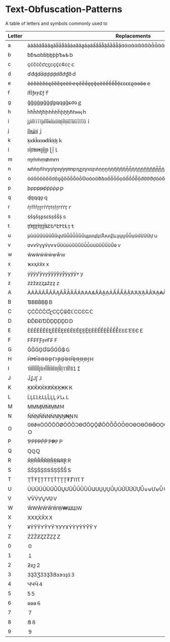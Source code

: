# Text-Obfuscation-Patterns
A table of letters and symbols commonly used to 


|Letter|Replacements|
|------|------------|
|a|àáâãäåāăąǎǟǡǻȁȃȧаӑӓḁẚạảấầẩẫậắằẳẵặɑάαἀἁἂἃἄἅἆἇὰάᾀᾁᾂᾃᾄᾅᾆᾇᾰᾱᾲᾳᾴᾶᾷ⍶⍺ɑａ|
|b|ƀƃƅɒɓḃḅḇþϸƄьҍｂ|
|c|çćĉċčƈςϛсҫḉⅽ¢ϲҁｃ|
|d|ďđɖɗḋḍḏḑḓⅾƌժ₫ðｄ|
|e|èéêëēĕėęěȅȇȩеѐёҽҿӗḕḗḙḛḝẹẻẽếềểễệεɛϵєϱѳөӫɵｅ|
|f|ſḟẛƒғϝ£ƒｆ|
|g|ĝğġģǥǧǵɠɡգզցḡɕʛɢｇ|
|h|ĥħȟɦɧћիհḣḥḧḩḫẖℏһʜӊｈ|
|i|į¡ìíîïĩīĭįıǐȉȋɨɩΐίιϊіїɪḭḯỉịἰἱἲἳὶίῑΐῐῒῖὶｉ|
|j|ĵǰȷɟʝјյϳｊ|
|k|ķĸƙǩκкҝҟḱḳḵｋ|
|l|ŀĺļľłƚǀɫɬɭḷḹḻḽŀ⎩ḹｌ|
|m|ɱḿṁṃ₥ⅿｍ|
|n|ɴñńņňŉŋƞǹɲɳήηπпբդըղոռրṅṇṉṋἠἡἢἣἤἥἦἧὴήᾐᾑᾒᾓᾔᾕᾖᾗῂῃῄῆῇიｎ|
|o|òóôõöōŏőơǒǫǭȍȏȫȭȯȱʘοόоӧծձօṍṏṑṓọỏốồổỗộớờởỡợὀὁὂὃὄὅὸόσ๐ｏ|
|p|þρрҏթṕṗῤῥ⍴ｐ|
|q|ʠԛգզϙｑ|
|r|ŕŗřȑȓɼɽгѓґӷṙṛṝṟгѓґӷｒ|
|s|śŝşšșʂѕԑṡṣṥṧṩｓ|
|t|ţťŧƫțʈṫṭṯṱẗȶէե†ԷՒէȽҭｔ|
|u|µùúûüũūŭůűųưǔǖǘǚǜȕȗɥμυцկմնսվևṳṵṷṹṻụủứừửữựｕ|
|v|ʋνѵѷүұṽṿⅴ∨ΰϋύὐὑὒὓὔὕὖὗὺύῠῡῢΰῦῧʋｖ|
|w|ŵԝẁẃẅẇẉẘｗ|
|x|ϰхҳẋẍⅹｘ|
|y|ýÿŷƴȳγуўӯӱӳẏẙỳỵỷỹʏｙ|
|z|źżžƶȥʐʑẑẓẕｚ|
|A|ÀÁÂÃÄÅĀĂĄǍǞǠȀȂȦΆΑАѦӐӒḀẠẢẤẦẨẬẶἈἉᾈᾉᾸᾹᾺᾼ₳ÅȺẮẰẲẴἌἎἏᾌΆǺẪＡ|
|B|ƁΒВḂḄḆＢ|
|C|ÇĆĈĊČƇʗСҪḈ₢₵ℂⅭϹϾҀＣ|
|D|ÐĎĐƉƊḊḌḎḐḒⅮＤ|
|E|ÈÉÊËĒĔĖĘĚȄȆȨΕЀЁЕӖḘḚḜẸẺẼẾỀỆḔḖỂỄԐℇƐἙῈЄＥ|
|F|ϜḞ₣ҒƑϝғҒ₣Ｆ|
|G|ĜĞĠĢƓǤǦǴḠ₲Ｇ|
|H|ĤĦȞΗНҢҤӇӉḢḤḦḨḪῌꜦＨ|
|I|ΊÌÍÎÏĨĪĬĮİƖƗǏȈȊΙΪІЇӀӏḬḮỈỊἸἹῘῙῚǐ1Ｉ|
|J|ĴʆЈʃＪ|
|K|ĶƘǨΚЌКԞḰḲḴ₭KＫ|
|L|ĹĻĽĿŁԼḶḸḺḼℒⅬ˪Ｌ|
|M|ΜМӍḾṀṂⅯＭ|
|N|ÑŃŅŇǸΝṄṆṈṊ₦ƝＮ|
|O|0θϑ⍬ÒÓÔÕÖØŌŎŐƆƟƠǑǪǬǾȌȎȪȬȮȰΘΟϴОѲӦӨӪՕỌỎỐỒỔỘỚỜỞỠỢΌΌṌṐṒὈʘṎỖＯ|
|P|ƤΡРҎṔṖῬ₱ℙＰ|
|Q|ԚℚＱ|
|R|ŔŖŘȐȒṘṚṜṞ℞ɌⱤＲ|
|S|ŚŜŞŠȘЅՏṠṢṨṤṦＳ|
|T|ŢŤŦƮȚΤТҬṪṬṮṰ₮ȾΊΊꚌＴ|
|U|ÙÚÛÜŨŪŬŮŰŲƯǓǕǗǛȔȖԱՍṲṴṶṸỤỦỨỪỬỮỰǙ⊍⊎Մ⊌ṺＵ|
|V|ѴѶṼṾ⋁ⅤƲＶ|
|W|ŴԜẀẂẄẆẈ₩ƜШＷ|
|X|ΧХҲẊẌⅩＸ|
|Y|¥ÝŶŸƳȲΥΫϓУҮҰẎỲỴỶỸῨῩＹ|
|Z|ŹŻŽƵȤΖẐẒẔＺ|
|0|０|
|1|１|
|2|ƻƨշ２|
|3|ЗҘӞƷӠЗҘӞՅɜɝзҙӟ３|
|4|ЧЧӴ４|
|5|Ƽ５|
|6|əǝә６|
|7|７|
|8|Ց８|
|9|９|
